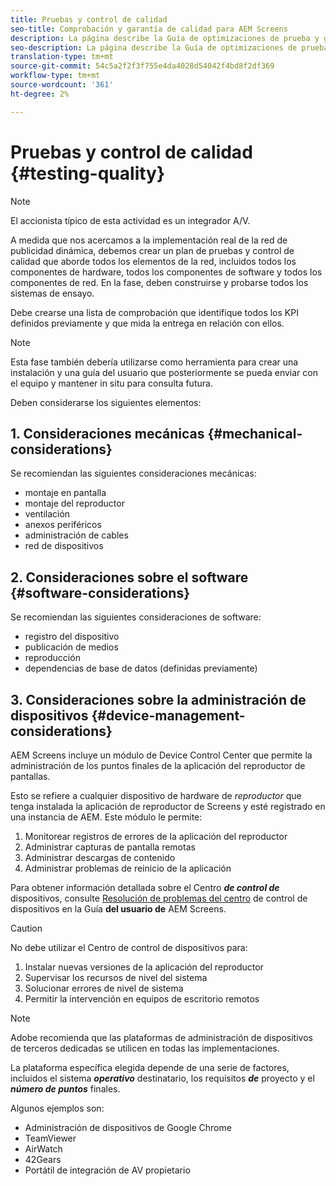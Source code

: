 ```yaml
---
title: Pruebas y control de calidad
seo-title: Comprobación y garantía de calidad para AEM Screens
description: La página describe la Guía de optimizaciones de prueba y garantía de calidad para AEM Screens
seo-description: La página describe la Guía de optimizaciones de prueba y garantía de calidad para AEM Screens
translation-type: tm+mt
source-git-commit: 54c5a2f2f3f755e4da4028d54042f4bd8f2df369
workflow-type: tm+mt
source-wordcount: '361'
ht-degree: 2%

---
```



# Pruebas y control de calidad {#testing-quality}

>[!NOTE]
>El accionista típico de esta actividad es un integrador A/V.

A medida que nos acercamos a la implementación real de la red de publicidad dinámica, debemos crear un plan de pruebas y control de calidad que aborde todos los elementos de la red, incluidos todos los componentes de hardware, todos los componentes de software y todos los componentes de red.
En la fase, deben construirse y probarse todos los sistemas de ensayo.

Debe crearse una lista de comprobación que identifique todos los KPI definidos previamente y que mida la entrega en relación con ellos.

>[!NOTE]
>
>Esta fase también debería utilizarse como herramienta para crear una instalación y una guía del usuario que posteriormente se pueda enviar con el equipo y mantener in situ para consulta futura.

Deben considerarse los siguientes elementos:

## 1. Consideraciones mecánicas {#mechanical-considerations}

Se recomiendan las siguientes consideraciones mecánicas:

* montaje en pantalla
* montaje del reproductor
* ventilación
* anexos periféricos
* administración de cables
* red de dispositivos

## 2. Consideraciones sobre el software {#software-considerations}

Se recomiendan las siguientes consideraciones de software:

* registro del dispositivo
* publicación de medios
* reproducción
* dependencias de base de datos (definidas previamente)


## 3. Consideraciones sobre la administración de dispositivos {#device-management-considerations}

AEM Screens incluye un módulo de Device Control Center que permite la administración de los puntos finales de la aplicación del reproductor de pantallas.

Esto se refiere a cualquier dispositivo de hardware de *reproductor* que tenga instalada la aplicación de reproductor de Screens y esté registrado en una instancia de AEM.
Este módulo le permite:

1. Monitorear registros de errores de la aplicación del reproductor
1. Administrar capturas de pantalla remotas
1. Administrar descargas de contenido
1. Administrar problemas de reinicio de la aplicación

Para obtener información detallada sobre el Centro ***de control de*** dispositivos, consulte [Resolución de problemas del centro](https://helpx.adobe.com/experience-manager/6-5/screens/using/monitoring-screens.html) de control de dispositivos en la Guía **del usuario de** AEM Screens.

>[!CAUTION]
>
> No debe utilizar el Centro de control de dispositivos para:
> 1. Instalar nuevas versiones de la aplicación del reproductor
> 1. Supervisar los recursos de nivel del sistema
> 1. Solucionar errores de nivel de sistema
> 1. Permitir la intervención en equipos de escritorio remotos



>[!NOTE]
>
> Adobe recomienda que las plataformas de administración de dispositivos de terceros dedicadas se utilicen en todas las implementaciones.

La plataforma específica elegida depende de una serie de factores, incluidos el sistema ***operativo*** destinatario, los requisitos ***de*** proyecto y el ***número de puntos*** finales.

Algunos ejemplos son:

* Administración de dispositivos de Google Chrome
* TeamViewer
* AirWatch
* 42Gears
* Portátil de integración de AV propietario
